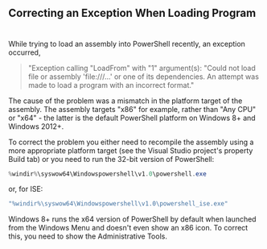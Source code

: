 

## Correcting an Exception When Loading Program
#
While trying to load an assembly into PowerShell recently, an exception occurred,

> "Exception calling "LoadFrom" with "1" argument(s): "Could not load file or assembly 'file:///...' or one of its dependencies. An attempt was made to load a program with an incorrect format."

The cause of the problem was a mismatch in the platform target of the assembly. The assembly targets "x86" for example, rather than "Any CPU" or "x64" - the latter is the default PowerShell platform on Windows 8+ and Windows 2012+.

To correct the problem you either need to recompile the assembly using a more appropriate platform target (see the Visual Studio project's property Build tab) or you need to run the 32-bit version of PowerShell:

```powershell
%windir%\syswow64\Windowspowershell\v1.0\powershell.exe
```

or, for ISE:

```powershell
"%windir%\syswow64\Windowspowershell\v1.0\powershell_ise.exe"
```

Windows 8+ runs the x64 version of PowerShell by default when launched from the Windows Menu and doesn't even show an x86 icon. To correct this, you need to show the Administrative Tools.
